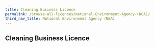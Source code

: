 ```yaml
---
title: Cleaning Business Licence
permalink: /browse-all-licences/National-Environment-Agency-(NEA)/
third_nav_title: National Environment Agency (NEA)
---
```

## Cleaning Business Licence
